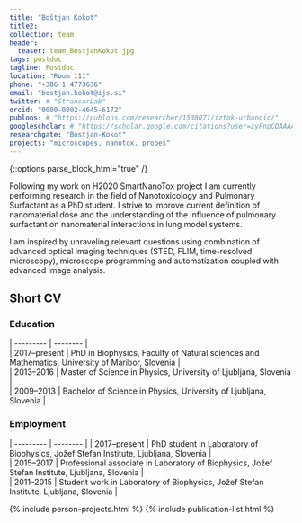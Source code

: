 ```yaml
---
title: "Boštjan Kokot"
title2: 
collection: team
header:
  teaser: team_BostjanKokot.jpg
tags: postdoc
tagline: Postdoc
location: "Room 111"
phone: "+386 1 4773636"
email: "bostjan.kokot@ijs.si"
twitter: # "StrancarLab"
orcid: "0000-0002-4645-6172"
publons: # "https://publons.com/researcher/1538071/iztok-urbancic/"
googlescholar: # "https://scholar.google.com/citations?user=zyFnpCQAAAAJ"
researchgate: "Bostjan-Kokot"
projects: "microscopes, nanotox, probes"
---
```


{::options parse_block_html="true" /}

Following my work on H2020 SmartNanoTox project I am currently performing research in the field of Nanotoxicology and Pulmonary Surfactant as a PhD student. I strive to improve current definition of nanomaterial dose and the understanding of the influence of pulmonary surfactant on nanomaterial interactions in lung model systems.

I am inspired by unraveling relevant questions using combination of advanced optical imaging techniques (STED, FLIM, time-resolved microscopy), microscope programming and automatization coupled with advanced image analysis.


Short CV
---------

<h3>Education</h3> 

| --------- | -------- |  
| 2017–present | PhD in Biophysics, Faculty of Natural sciences and Mathematics, University of Maribor, Slovenia |  
| 2013–2016 | Master of Science in Physics, University of Ljubljana, Slovenia |  
| 2009–2013 | Bachelor of Science in Physics, University of Ljubljana, Slovenia | 

<h3>Employment</h3>  

| --------- | -------- | 
| 2017–present  | PhD student in Laboratory of Biophysics, Jožef Stefan Institute, Ljubljana, Slovenia |  
| 2015–2017 | Professional associate in Laboratory of Biophysics, Jožef Stefan Institute, Ljubljana, Slovenia |  
| 2011–2015 | Student work in Laboratory of Biophysics, Jožef Stefan Institute, Ljubljana, Slovenia |  

{% include person-projects.html %}
{% include publication-list.html %}
